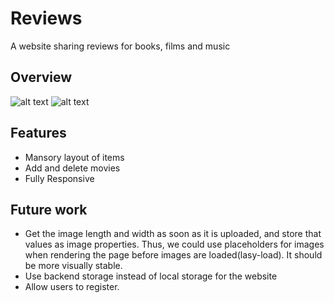 # Reviews

A website sharing reviews for books, films and music

## Overview

![alt text](index.png)
![alt text](mansory.png)

## Features
- Mansory layout of items
- Add and delete movies
- Fully Responsive

## Future work

- Get the image length and width as soon as it is uploaded, and store that values as image properties. Thus, we could use placeholders for images when rendering the page before images are loaded(lasy-load). It should be more visually stable.
- Use backend storage instead of local storage for the website
- Allow users to register.
